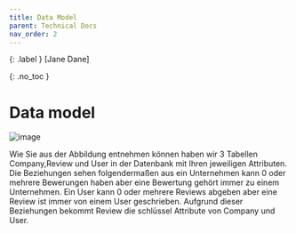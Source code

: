 ```yaml
---
title: Data Model
parent: Technical Docs
nav_order: 2
---
```


{: .label }
[Jane Dane]

{: .no_toc }
# Data model



![image](https://github.com/user-attachments/assets/38f62d9f-a517-473c-b35e-9246c4d163f6)


Wie Sie aus der Abbildung entnehmen können haben wir 3 Tabellen Company,Review und User in der Datenbank mit Ihren jeweiligen Attributen. Die Beziehungen sehen folgendermaßen aus ein Unternehmen kann 0 oder mehrere Bewerungen haben aber eine Bewertung gehört immer zu einem Unternehmen. Ein User kann 0 oder mehrere Reviews abgeben aber eine Review ist immer von einem User geschrieben. Aufgrund dieser Beziehungen bekommt Review die schlüssel Attribute von Company und User.
